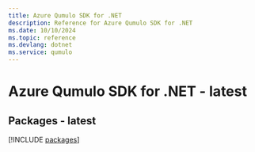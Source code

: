 ```yaml
---
title: Azure Qumulo SDK for .NET
description: Reference for Azure Qumulo SDK for .NET
ms.date: 10/10/2024
ms.topic: reference
ms.devlang: dotnet
ms.service: qumulo
---
```

# Azure Qumulo SDK for .NET - latest
## Packages - latest
[!INCLUDE [packages](qumulo-index.md)]
